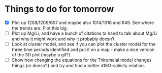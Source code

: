 # Things to do for tomorrow

- [x] Plot up 1208/1209/607 and maybe also 1014/1018 and 849. See where the trends are. Plot this big.
- [ ] Plot up Mg/Li, and have a bunch of citations to hand to talk about Mg/Li and why it might work and why it probably
  doesn’t.
- [ ] Look at cluster model, and see if you can plot the cluster model for the three time periods identified and put it
  on a map - make a nice version of the 3D plot (maybe a gif?).
- [ ] Show how changing the equations for the Thirumalai model changes things (or doesn’t) and try and find a better
  d18O-salinity relation.